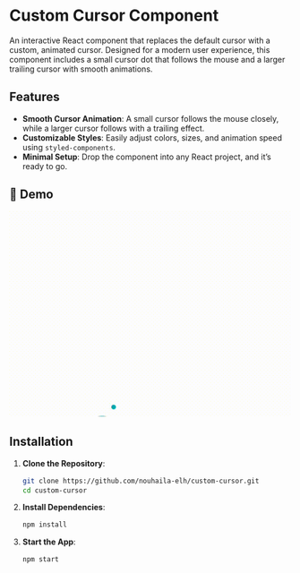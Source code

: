 # Custom Cursor Component
An interactive React component that replaces the default cursor with a custom, animated cursor. Designed for a modern user experience, this component includes a small cursor dot that follows the mouse and a larger trailing cursor with smooth animations.

## Features

- **Smooth Cursor Animation**: A small cursor follows the mouse closely, while a larger cursor follows with a trailing effect.
- **Customizable Styles**: Easily adjust colors, sizes, and animation speed using `styled-components`.
- **Minimal Setup**: Drop the component into any React project, and it’s ready to go.
## 🎥 Demo

![Demo of Custom Cursor](./public/assets/demo.gif)

## Installation

1. **Clone the Repository**:
   ```bash
   git clone https://github.com/nouhaila-elh/custom-cursor.git
   cd custom-cursor

2. **Install Dependencies**:
   ```bash
   npm install

3. **Start the App**:
   ```bash
   npm start
